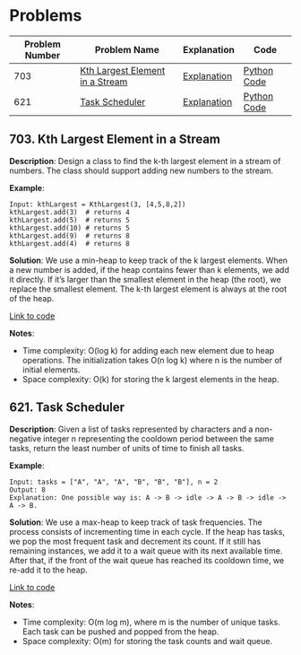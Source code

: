 # Problems

| Problem Number | Problem Name                                  | Explanation                                      | Code                                           |
|----------------|-----------------------------------------------|--------------------------------------------------|------------------------------------------------|
| 703  | [Kth Largest Element in a Stream](#703-kth-largest-element-in-a-stream) | [Explanation](#703-kth-largest-element-in-a-stream) | [Python Code](./703_kth_largest_element_stream.py) |
| 621  | [Task Scheduler](#621-task-scheduler) | [Explanation](#621-task-scheduler) | [Python Code](./621_task_scheduler.py) |

## 703. Kth Largest Element in a Stream

**Description**:
Design a class to find the k-th largest element in a stream of numbers. The class should support adding new numbers to the stream.

**Example**:
```plaintext
Input: kthLargest = KthLargest(3, [4,5,8,2])
kthLargest.add(3)  # returns 4
kthLargest.add(5)  # returns 5
kthLargest.add(10) # returns 5
kthLargest.add(9)  # returns 8
kthLargest.add(4)  # returns 8
```

**Solution**:
We use a min-heap to keep track of the k largest elements. When a new number is added, if the heap contains fewer than k elements, we add it directly. If it’s larger than the smallest element in the heap (the root), we replace the smallest element. The k-th largest element is always at the root of the heap.

[Link to code](./703_kth_largest_element_stream.py)

**Notes**:
- Time complexity: O(log k) for adding each new element due to heap operations. The initialization takes O(n log k) where n is the number of initial elements.
- Space complexity: O(k) for storing the k largest elements in the heap.

## 621. Task Scheduler

**Description**:
Given a list of tasks represented by characters and a non-negative integer n representing the cooldown period between the same tasks, return the least number of units of time to finish all tasks.

**Example**:
```plaintext
Input: tasks = ["A", "A", "A", "B", "B", "B"], n = 2
Output: 8
Explanation: One possible way is: A -> B -> idle -> A -> B -> idle -> A -> B.
```

**Solution**:
We use a max-heap to keep track of task frequencies. The process consists of incrementing time in each cycle. If the heap has tasks, we pop the most frequent task and decrement its count. If it still has remaining instances, we add it to a wait queue with its next available time. After that, if the front of the wait queue has reached its cooldown time, we re-add it to the heap.

[Link to code](./621_task_scheduler.py)

**Notes**:
- Time complexity: O(m log m), where m is the number of unique tasks. Each task can be pushed and popped from the heap.
- Space complexity: O(m) for storing the task counts and wait queue.